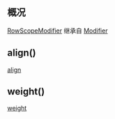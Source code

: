 ## 概况

[RowScopeModifier](/API/UI/Compose/Modifier/RowScopeModifier/README.md)
继承自 [Modifier](/API/UI/Compose/Modifier/Modifier/README.md)

## align()

[align](align.md ":include")

## weight()

[weight](weight.md ":include")